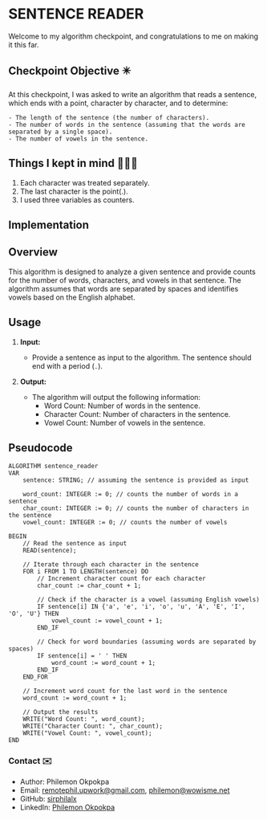# SENTENCE READER

Welcome to my algorithm checkpoint, and congratulations to me on making it this far.

## Checkpoint Objective ✴️

At this checkpoint, I was asked to write an algorithm that reads a sentence, which ends with a point, character by character, and to determine:

    - The length of the sentence (the number of characters).
    - The number of words in the sentence (assuming that the words are separated by a single space).
    - The number of vowels in the sentence.

## Things I kept in mind 🧑🏻‍🏫

1. Each character was treated separately.
2. The last character is the point(.).
3. I used three variables as counters.

## Implementation

## Overview

This algorithm is designed to analyze a given sentence and provide counts for the number of words, characters, and vowels in that sentence. The algorithm assumes that words are separated by spaces and identifies vowels based on the English alphabet.

## Usage

1. **Input:**

   - Provide a sentence as input to the algorithm. The sentence should end with a period (`.`).

2. **Output:**
   - The algorithm will output the following information:
     - Word Count: Number of words in the sentence.
     - Character Count: Number of characters in the sentence.
     - Vowel Count: Number of vowels in the sentence.

## Pseudocode

```plaintext
ALGORITHM sentence_reader
VAR
    sentence: STRING; // assuming the sentence is provided as input

    word_count: INTEGER := 0; // counts the number of words in a sentence
    char_count: INTEGER := 0; // counts the number of characters in the sentence
    vowel_count: INTEGER := 0; // counts the number of vowels

BEGIN
    // Read the sentence as input
    READ(sentence);

    // Iterate through each character in the sentence
    FOR i FROM 1 TO LENGTH(sentence) DO
        // Increment character count for each character
        char_count := char_count + 1;

        // Check if the character is a vowel (assuming English vowels)
        IF sentence[i] IN {'a', 'e', 'i', 'o', 'u', 'A', 'E', 'I', 'O', 'U'} THEN
            vowel_count := vowel_count + 1;
        END_IF

        // Check for word boundaries (assuming words are separated by spaces)
        IF sentence[i] = ' ' THEN
            word_count := word_count + 1;
        END_IF
    END_FOR

    // Increment word count for the last word in the sentence
    word_count := word_count + 1;

    // Output the results
    WRITE("Word Count: ", word_count);
    WRITE("Character Count: ", char_count);
    WRITE("Vowel Count: ", vowel_count);
END
```

### Contact ✉️

- Author: Philemon Okpokpa
- Email: remotephil.upwork@gmail.com, philemon@wowisme.net
- GitHub: [sirphilalx](https://github.com/sirphilalx)
- LinkedIn: [Philemon Okpokpa](https://www.linkedin.com/in/philemon-okpkopa/)
